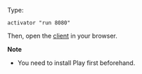 Type:

```
activator "run 8080"
```

Then, open the [client](http://jsbin.com/roluma/1/watch?js,console) in your browser.

**Note**

* You need to install Play first beforehand.